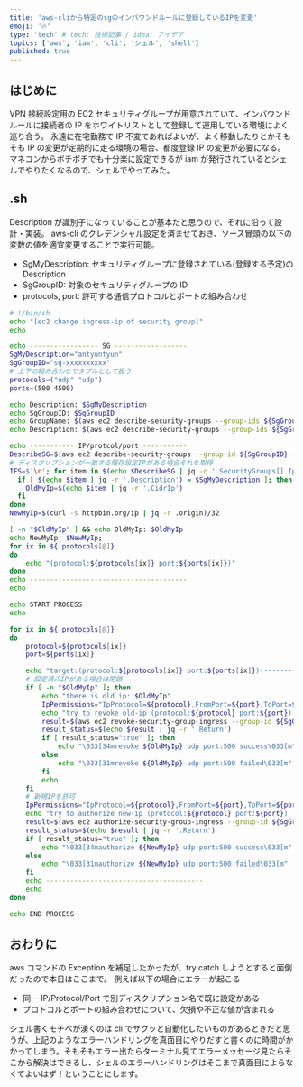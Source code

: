```yaml
---
title: 'aws-cliから特定のsgのインバウンドルールに登録しているIPを変更'
emoji: '🔥'
type: 'tech' # tech: 技術記事 / idea: アイデア
topics: ['aws', 'iam', 'cli', 'シェル', 'shell']
published: true
---
```


## はじめに

VPN 接続設定用の EC2 セキュリティグループが用意されていて、インバウンドルールに接続者の IP をホワイトリストとして登録して運用している環境によく巡り合う。
永遠に在宅勤務で IP 不変であればよいが、よく移動したりとかそもそも IP の変更が定期的に走る環境の場合、都度登録 IP の変更が必要になる。
マネコンからポチポチでも十分楽に設定できるが iam が発行されているとシェルでやりたくなるので、シェルでやってみた。

## .sh

Description が識別子になっていることが基本だと思うので、それに沿って設計・実装。
aws-cli のクレデンシャル設定を済ませておき、ソース冒頭の以下の変数の値を適宜変更することで実行可能。

- SgMyDescription: セキュリティグループに登録されている(登録する予定)の Description
- SgGroupID: 対象のセキュリティグループの ID
- protocols, port: 許可する通信プロトコルとポートの組み合わせ

```bash:aws-change-ip-of-sg-ingress.sh
# !/bin/sh
echo "[ec2 change ingress-ip of security group]"
echo

echo ----------------- SG ------------------
SgMyDescription="antyuntyun"
SgGroupID="sg-xxxxxxxxxx"
# 上下の組み合わせでタプルとして扱う
protocols=("udp" "udp")
ports=(500 4500)

echo Description: $SgMyDescription
echo SgGroupID: $SgGroupID
echo GroupName: $(aws ec2 describe-security-groups --group-ids ${SgGroupID} --output json | jq '.SecurityGroups[].GroupName')
echo Description: $(aws ec2 describe-security-groups --group-ids ${SgGroupID} --output json | jq '.SecurityGroups[].Description')

echo ----------- IP/protcol/port -----------
DescribeSG=$(aws ec2 describe-security-groups --group-id ${SgGroupID} --output json)
# ディスクリプションが一致する既存設定IPがある場合それを取得
IFS=$'\n'; for item in $(echo $DescribeSG | jq -c '.SecurityGroups[].IpPermissions[].IpRanges[]'); do
  if [ $(echo $item | jq -r '.Description') = $SgMyDescription ]; then
    OldMyIp=$(echo $item | jq -r '.CidrIp')
  fi
done
NewMyIp=$(curl -s httpbin.org/ip | jq -r .origin)/32

[ -n "$OldMyIp" ] && echo OldMyIp: $OldMyIp
echo NewMyIp: $NewMyIp;
for ix in ${!protocols[@]}
do
    echo "(protocol:${protocols[ix]} port:${ports[ix]})"
done
echo ---------------------------------------
echo

echo START PROCESS
echo

for ix in ${!protocols[@]}
do
    protocol=${protocols[ix]}
    port=${ports[ix]}

    echo "target:(protocol:${protocols[ix]} port:${ports[ix]})---------"
    # 設定済みIPがある場合は閉鎖
    if [ -n "$OldMyIp" ]; then
        echo "there is old ip: $OldMyIp"
        IpPermissions="IpProtocol=${protocol},FromPort=${port},ToPort=${port},IpRanges=[{CidrIp=${OldMyIp}}]"
        echo "try to revoke old-ip (protocol:${protocol} port:${port}) ..."
        result=$(aws ec2 revoke-security-group-ingress --group-id ${SgGroupID} --ip-permissions ${IpPermissions})
        result_status=$(echo $result | jq -r '.Return')
        if [ result_status="true" ]; then
            echo "\033[34mrevoke ${OldMyIp} udp port:500 success\033[m"
        else
            echo "\033[31mrevoke ${OldMyIp} udp port:500 failed\033[m"
        fi
        echo
    fi
    # 新規IPを許可
    IpPermissions="IpProtocol=${protocol},FromPort=${port},ToPort=${port},IpRanges=[{CidrIp=${NewMyIp},Description=${SgMyDescription}}]"
    echo "try to authorize new-ip (protocol:${protocol} port:${port}) ..."
    result=$(aws ec2 authorize-security-group-ingress --group-id ${SgGroupID} --ip-permissions ${IpPermissions})
    result_status=$(echo $result | jq -r '.Return')
    if [ result_status="true" ]; then
        echo "\033[34mauthorize ${NewMyIp} udp port:500 success\033[m"
    else
        echo "\033[31mauthorize ${NewMyIp} udp port:500 failed\033[m"
    fi
    echo ---------------------------------------
    echo
done

echo END PROCESS
```

## おわりに

aws コマンドの Exception を補足したかったが、try catch しようとすると面倒だったので本日はここまで。
例えば以下の場合にエラーが起こる

- 同一 IP/Protocol/Port で別ディスクリプション名で既に設定がある
- プロトコルとポートの組み合わせについて、欠損や不正な値が含まれる

シェル書くモチベが湧くのは cli でサクッと自動化したいものがあるときだと思うが、上記のようなエラーハンドリングを真面目にやりだすと書くのに時間がかかってしまう。そもそもエラー出たらターミナル見てエラーメッセージ見たらそこから解決はできるし、シェルのエラーハンドリングはそこまで真面目によらなくてよいはず！ということにします。

